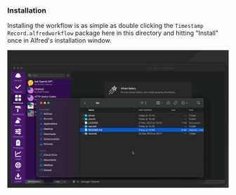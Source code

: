 ### Installation

Installing the workflow is as simple as double clicking the `Timestamp Record.alfredworkflow` package here in this directory and hitting "Install" once in Alfred's installation window.

<p align="left">
  <img width="800" src="../assets/tsr-alfred-installation.gif">
</p>
